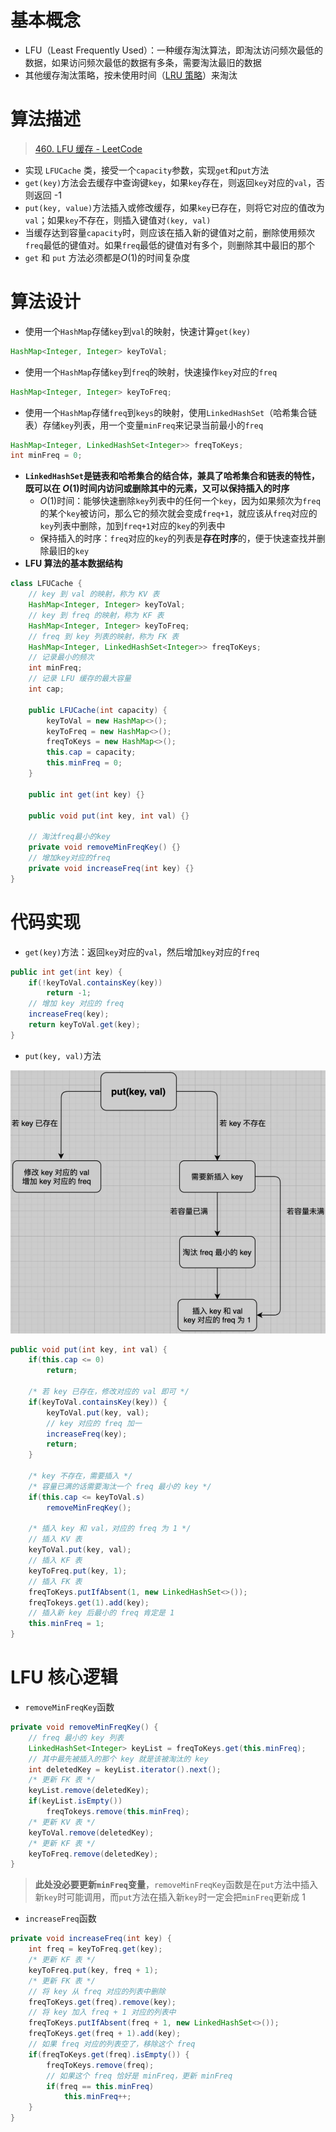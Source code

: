 # 基本概念

- LFU（Least Frequently Used）：一种缓存淘汰算法，即淘汰访问频次最低的数据，如果访问频次最低的数据有多条，需要淘汰最旧的数据
- 其他缓存淘汰策略，按未使用时间（[LRU 策略](/数据结构与算法/LRU算法)）来淘汰

# 算法描述

> [460. LFU 缓存 - LeetCode](https://leetcode-cn.com/problems/lfu-cache/)

- 实现 `LFUCache` 类，接受一个`capacity`参数，实现`get`和`put`方法
- `get(key)`方法会去缓存中查询键`key`，如果`key`存在，则返回`key`对应的`val`，否则返回 -1
- `put(key, value)`方法插入或修改缓存，如果`key`已存在，则将它对应的值改为`val`；如果`key`不存在，则插入键值对`(key, val)`
- 当缓存达到容量`capacity`时，则应该在插入新的键值对之前，删除使用频次`freq`最低的键值对。如果`freq`最低的键值对有多个，则删除其中最旧的那个
- `get` 和 `put` 方法必须都是$O(1)$的时间复杂度

# 算法设计

- 使用一个`HashMap`存储`key`到`val`的映射，快速计算`get(key)`

```java
HashMap<Integer, Integer> keyToVal;
```

- 使用一个`HashMap`存储`key`到`freq`的映射，快速操作`key`对应的`freq`

```java
HashMap<Integer, Integer> keyToFreq;
```

- 使用一个`HashMap`存储`freq`到`keys`的映射，使用`LinkedHashSet`（哈希集合链表）存储`key`列表，用一个变量`minFreq`来记录当前最小的`freq`

```java
HashMap<Integer, LinkedHashSet<Integer>> freqToKeys;
int minFreq = 0;
```

- **`LinkedHashSet`是链表和哈希集合的结合体，兼具了哈希集合和链表的特性，既可以在 $O(1)$时间内访问或删除其中的元素，又可以保持插入的时序**
  - $O(1)$时间：能够快速删除`key`列表中的任何一个`key`，因为如果频次为`freq`的某个`key`被访问，那么它的频次就会变成`freq+1`，就应该从`freq`对应的`key`列表中删除，加到`freq+1`对应的`key`的列表中
  - 保持插入的时序：`freq`对应的`key`的列表是**存在时序**的，便于快速查找并删除最旧的`key`
- **LFU 算法的基本数据结构**

```java
class LFUCache {
    // key 到 val 的映射，称为 KV 表
    HashMap<Integer, Integer> keyToVal;
    // key 到 freq 的映射，称为 KF 表
    HashMap<Integer, Integer> keyToFreq;
    // freq 到 key 列表的映射，称为 FK 表
    HashMap<Integer, LinkedHashSet<Integer>> freqToKeys;
    // 记录最小的频次
    int minFreq;
    // 记录 LFU 缓存的最大容量
    int cap;
    
    public LFUCache(int capacity) {
        keyToVal = new HashMap<>();
        keyToFreq = new HashMap<>();
        freqToKeys = new HashMap<>();
        this.cap = capacity;
        this.minFreq = 0;
    }
    
    public int get(int key) {}
    
    public void put(int key, int val) {}
    
    // 淘汰freq最小的key
    private void removeMinFreqKey() {}
    // 增加key对应的freq
    private void increaseFreq(int key) {}
}
```

# 代码实现

- `get(key)`方法：返回`key`对应的`val`，然后增加`key`对应的`freq`

```java
public int get(int key) {
    if(!keyToVal.containsKey(key))
        return -1;
    // 增加 key 对应的 freq
    increaseFreq(key);
    return keyToVal.get(key);
}
```

- `put(key, val)`方法

![put方法](pics/image-20211113105658972.png)

```java
public void put(int key, int val) {
    if(this.cap <= 0)
        return;
    
    /* 若 key 已存在，修改对应的 val 即可 */
    if(keyToVal.containsKey(key)) {
        keyToVal.put(key, val);
        // key 对应的 freq 加一
        increaseFreq(key);
        return;
    }
    
    /* key 不存在，需要插入 */
    /* 容量已满的话需要淘汰一个 freq 最小的 key */
    if(this.cap <= keyToVal.s)
        removeMinFreqKey();
    
    /* 插入 key 和 val，对应的 freq 为 1 */
    // 插入 KV 表
    keyToVal.put(key, val);
    // 插入 KF 表
    keyToFreq.put(key, 1);
    // 插入 FK 表
    freqToKeys.putIfAbsent(1, new LinkedHashSet<>());
    freqTokeys.get(1).add(key);
    // 插入新 key 后最小的 freq 肯定是 1
    this.minFreq = 1;
}
```

# LFU 核心逻辑

- `removeMinFreqKey`函数

```java
private void removeMinFreqKey() {
    // freq 最小的 key 列表
    LinkedHashSet<Integer> keyList = freqToKeys.get(this.minFreq);
    // 其中最先被插入的那个 key 就是该被淘汰的 key
    int deletedKey = keyList.iterator().next();
    /* 更新 FK 表 */
    keyList.remove(deletedKey);
    if(keyList.isEmpty())
        freqTokeys.remove(this.minFreq);
    /* 更新 KV 表 */
    keyToVal.remove(deletedKey);
    /* 更新 KF 表 */
    keyToFreq.remove(deletedKey);
}
```

> **此处没必要更新`minFreq`变量**，`removeMinFreqKey`函数是在`put`方法中插入新`key`时可能调用，而`put`方法在插入新`key`时一定会把`minFreq`更新成 1

- `increaseFreq`函数

```java
private void increaseFreq(int key) {
    int freq = keyToFreq.get(key);
    /* 更新 KF 表 */
    keyToFreq.put(key, freq + 1);
    /* 更新 FK 表 */
    // 将 key 从 freq 对应的列表中删除
    freqToKeys.get(freq).remove(key);
    // 将 key 加入 freq + 1 对应的列表中
    freqToKeys.putIfAbsent(freq + 1, new LinkedHashSet<>());
    freqToKeys.get(freq + 1).add(key);
    // 如果 freq 对应的列表空了，移除这个 freq
    if(freqToKeys.get(freq).isEmpty()) {
        freqToKeys.remove(freq);
        // 如果这个 freq 恰好是 minFreq，更新 minFreq
        if(freq == this.minFreq)
            this.minFreq++;
    }
}
```
